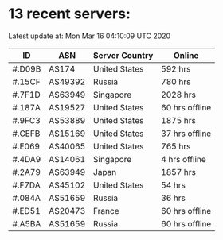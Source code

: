 # 13 recent servers:

Latest update at: Mon Mar 16 04:10:09 UTC 2020

| ID | ASN | Server Country | Online |
| -- | --- | -------------- | ------ |
| #.D09B | AS174 | United States | 592 hrs |
| #.15CF | AS49392 | Russia | 780 hrs |
| #.7F1D | AS63949 | Singapore | 2028 hrs |
| #.187A | AS19527 | United States | 60 hrs offline |
| #.9FC3 | AS53889 | United States | 1875 hrs |
| #.CEFB | AS15169 | United States | 37 hrs offline |
| #.E069 | AS40065 | United States | 765 hrs |
| #.4DA9 | AS14061 | Singapore | 4 hrs offline |
| #.2A79 | AS63949 | Japan | 1857 hrs |
| #.F7DA | AS45102 | United States | 54 hrs |
| #.084A | AS51659 | Russia | 36 hrs |
| #.ED51 | AS20473 | France | 60 hrs offline |
| #.A5BA | AS51659 | Russia | 60 hrs offline |

